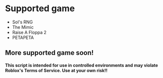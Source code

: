 # Supported game
- Sol's RNG
- The Mimic
- Raise A Floppa 2
- PETAPETA

## More supported game soon!

#### This script is intended for use in controlled environments and may violate Roblox's Terms of Service. Use at your own risk!!
